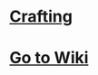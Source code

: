 # [Crafting](https://github.com/EmirFaruk/Crafting/wiki)
# [Go to Wiki](https://github.com/EmirFaruk/Crafting/wiki)
